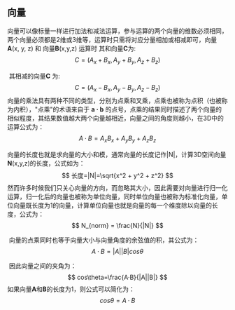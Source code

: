 ## 向量

​	向量可以像标量一样进行加法和减法运算，参与运算的两个向量的维数必须相同，两个向量必须都是2维或3维等，运算时只需将对应分量相加或相减即可，向量**A**(x, y, z) 和 向量**B**(x,y,z) 运算时
​	其和向量**C**为:
$$
C=(A_{x}+B_{x},A_{y}+B_{y},A_{z}+B_{z})
$$

​	其相减的向量**C** 为:
$$
C=(A_{x}-B_{x},A_{y}-B_{y},A_{z}-B_{z})
$$
​	向量的乘法具有两种不同的类型，分别为点乘和叉乘，点乘也被称为点积（也被称为内积），"点乘"的术语来自于 **a · b** 的点号，点乘的结果同时描述了两个向量的相似程度，其结果数值越大两个向量越相近，向量之间的角度则越小，在3D中的运算公式为：
$$
A·B=A_{x}B_{x}+A_{y}B_{y}+A_{z}B_{z}
$$


​	向量的长度也就是求向量的大小和模，通常向量的长度记作|N|，计算3D空间向量**N**(x,y,z)的长度，公式如为：
$$
长度=|N|=\sqrt{x^2 + y^2 + z^2}
$$
​	然而许多时候我们只关心向量的方向，而忽略其大小，因此需要对向量进行归一化运算，归一化后的向量也被称为单位向量，同时单位向量也被称为标准化向量，单位向量既长度为1的向量，计算单位向量也就是向量的每一个维度除以向量的长度，公式为：
$$
N_{norm} = \frac{N}{|N|}
$$

​	向量的点乘同时也等于向量大小与向量角度的余弦值的积，其公式为：
$$
A·B=|A||B|cos\theta
$$

​	因此向量之间的夹角为：
$$
cos\theta=\frac{A·B}{|A||B|}
$$
​	如果向量**A**和**B**的长度为1，则公式可以简化为：
$$
cos\theta=A·B
$$
